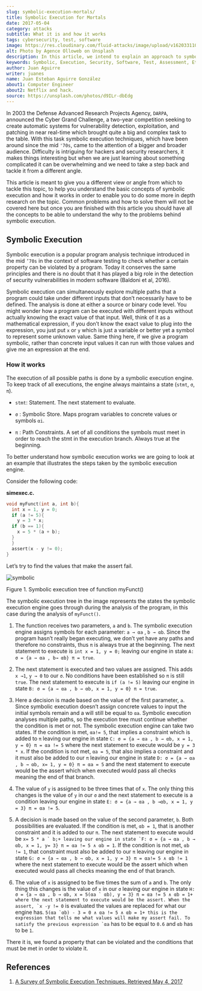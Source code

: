```yaml
---
slug: symbolic-execution-mortals/
title: Symbolic Execution for Mortals
date: 2017-05-04
category: attacks
subtitle: What it is and how it works
tags: cybersecurity, test, software
image: https://res.cloudinary.com/fluid-attacks/image/upload/v1620331105/blog/symbolic-execution-mortals/cover_wgcfrh.webp
alt: Photo by Agence Olloweb on Unsplash
description: In this article, we intend to explain an approach to symbolic execution, which is very useful when dealing with software assessment.
keywords: Symbolic, Execution, Security, Software, Test, Assessment, Ethical Hacking, Pentesting
author: Juan Aguirre
writer: juanes
name: Juan Esteban Aguirre González
about1: Computer Engineer
about2: Netflix and hack.
source: https://unsplash.com/photos/d9ILr-dbEdg
---
```


In 2003 the Defense Advanced Research Projects Agency, `DARPA`,
announced the Cyber Grand Challenge, a two-year competition seeking to
create automatic systems for vulnerability detection, exploitation, and
patching in near real-time which brought quite a big and complex task to
the table. With this task symbolic execution techniques, which have been
around since the mid `'70s`, came to the attention of a bigger and
broader audience. Difficulty is intriguing for hackers and security
researchers, it makes things interesting but when we are just learning
about something complicated it can be overwhelming and we need to take a
step back and tackle it from a different angle.

This article is meant to give you a different view or angle from which
to tackle this topic, to help you understand the basic concepts of
symbolic execution and how it works in order to enable you to do some
more in depth research on the topic. Common problems and how to solve
them will not be covered here but once you are finished with this
article you should have all the concepts to be able to understand the
why to the problems behind symbolic execution.

## Symbolic Execution

Symbolic execution is a popular program analysis technique introduced in
the mid `’70s` in the context of software testing to check whether a
certain property can be violated by a program. Today it conserves the
same principles and there is no doubt that it has played a big role in
the detection of security vulnerabilities in modern software (Baldoni et
al, 2016).

Symbolic execution can simultaneously explore multiple paths that a
program could take under different inputs that don’t necessarily have to
be defined. The analysis is done at either a source or binary code
level. You might wonder how a program can be executed with different
inputs without actually knowing the exact value of that input. Well,
think of it as a mathematical expression, if you don’t know the exact
value to plug into the expression, you just put `x` or `y` which is just
a variable or better yet a symbol to represent some unknown value. Same
thing here, if we give a program symbolic, rather than concrete input
values it can run with those values and give me an expression at the
end.

### How it works

The execution of all possible paths is done by a symbolic execution
engine. To keep track of all executions, the engine always maintains a
state (`stmt`, `σ`, `π`).

- `stmt`: Statement. The next statement to evaluate.

- `σ` : Symbolic Store. Maps program variables to concrete values or
  symbols `αi`.

- `π` : Path Constraints. A set of all conditions the symbols must
  meet in order to reach the stmt in the execution branch. Always true
  at the beginning.

To better understand how symbolic execution works we are going to look
at an example that illustrates the steps taken by the symbolic execution
engine.

Consider the following code:

**simexec.c.**

``` c
void myFunct(int a, int b){
  int x = 1, y = 0;
  if (a != 5){
    y = 3 * x;
  if (b == 1){
    x = 5 * (a + b);
  }
  }
  assert(x - y != 0);
}
```

Let’s try to find the values that make the assert fail.

<div class="imgblock">

![symbolic](https://res.cloudinary.com/fluid-attacks/image/upload/v1620331103/blog/symbolic-execution-mortals/image1_a56odm.webp)

<div class="title">

Figure 1. Symbolic execution tree of function myFunct()

</div>

</div>

The symbolic execution tree in the image represents the states the
symbolic execution engine goes through during the analysis of the
program, in this case during the analysis of `myFunct()`.

1. The function receives two parameters, `a` and `b`. The symbolic
    execution engine assigns symbols for each parameter: `a → αa` , `b →
    αb`. Since the program hasn’t really began executing, we don’t yet
    have any paths and therefore no constraints, thus `π` is always true
    at the beginning. The next statement to execute is `int x = 1, y
    = 0;` leaving our engine in state `A: σ = {a → αa , b→ αb} π =
    true`.

2. The next statement is executed and two values are assigned. This
    adds `x →1`, `y → 0` to our `σ`. No conditions have been established
    so `π` is still `true`. The next statement to execute is `if (a
    != 5)` leaving our engine in state `B: σ = {a → αa , b → αb, x = 1,
    y = 0} π = true`.

3. Here a decision is made based on the value of the first parameter,
    `a`. Since symbolic execution doesn’t assign concrete values to
    input the initial symbols remain and a will still be equal to `αa`.
    Symbolic execution analyses multiple paths, so the execution tree
    must continue whether the condition is met or not. The symbolic
    execution engine can take two states. If the condition is met,
    `αa!= 5`, that implies a constraint which is added to `π` leaving
    our engine in state `C: σ = {a → αa , b → αb, x = 1, y = 0} π = αa
    != 5` where the next statement to execute would be `y = 3 * x`. If
    the condition is not met, `αa = 5`, that also implies a constraint
    and it must also be added to our `π` leaving our engine in state `D:
    σ = {a → αa , b → αb, x= 1, y = 0} π = αa = 5` and the next
    statement to execute would be the assert which when executed would
    pass all checks meaning the end of that branch.

4. The value of `y` is assigned to be three times that of `x`. The only
    thing this changes is the value of `y` in our `σ` and the next
    statement to execute is a condition leaving our engine in state `E:
    σ = {a → αa , b →αb, x = 1, y = 3} π = αa != 5`.

5. A decision is made based on the value of the second parameter, `b`.
    Both possibilities are evaluated. If the condition is met, `αb = 1`,
    that is another constraint and it is added to our `π`. The next
    statement to execute would be ``x= 5 * a ` b;+
    leaving our engine in state
    `F: σ = {a → αa , b → αb, x = 1, y= 3} π = αa != 5 ∧ αb = 1``. If
    the condition is not met, `αb != 1`, that constraint must also be
    added to our `π` leaving our engine in state `G: σ = {a → αa , b →
    αb, x = 1, y = 3} π = αa!= 5 ∧ αb != 1` where the next statement to
    execute would be the assert which when executed would pass all
    checks meaning the end of that branch.

6. The value of `x` is assigned to be five times the sum of `a` and
    `b`. The only thing this changes is the value of `x` in our `σ`
    leaving our engine in state ``H: σ = {a → αa , b → αb, x = 5(αa `
    αb), y = 3} π = αa != 5 ∧ αb = 1+
    where the next statement to execute would be the assert.
    When the assert, `x -y != 0`` is evaluated the values are replaced
    for what our engine has. ``5(αa `αb) - 3 = 0 ∧ αa != 5 ∧ αb = 1+
    this is the expression that tells me what values will make my assert
    fail.
    To satisfy the previous expression `αa`` has to be equal to `0.6`
    and `αb` has to be `1`.

There it is, we found a property that can be violated and the conditions
that must be met in order to violate it.

## References

1. [A Survey of Symbolic Execution Techniques. Retrieved
    May 4, 2017](https://arxiv.org/pdf/1610.00502.pdf)
